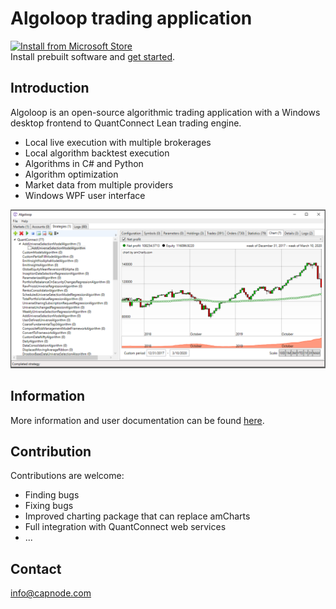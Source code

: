 Algoloop trading application
=========

<a href='//www.microsoft.com/store/apps/9PGZD6RCG6LC?cid=storebadge&ocid=badge'><img src='https://developer.microsoft.com/en-us/store/badges/images/English_get-it-from-MS.png' alt='Install from Microsoft Store' width="284" height="104"/></a><br>
Install prebuilt software and [get started](https://github.com/Capnode/Algoloop/wiki/Getting-started).

## Introduction ##
Algoloop is an open-source algorithmic trading application with a Windows desktop frontend to QuantConnect Lean trading engine. 
- Local live execution with multiple brokerages
- Local algorithm backtest execution
- Algorithms in C# and Python
- Algorithm optimization
- Market data from multiple providers
- Windows WPF user interface

![](Algoloop/Doc/Strategy.png)

## Information ##
More information and user documentation can be found [here](https://github.com/Capnode/Algoloop/wiki).

## Contribution ##
Contributions are welcome:
- Finding bugs
- Fixing bugs
- Improved charting package that can replace amCharts
- Full integration with QuantConnect web services
- ...

## Contact ##
info@capnode.com
